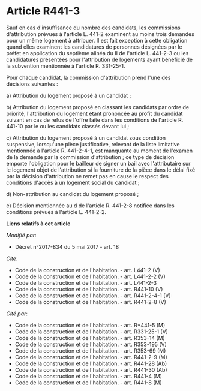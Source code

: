 # Article R441-3

Sauf en cas d'insuffisance du nombre des candidats, les commissions d'attribution prévues à l'article L. 441-2 examinent au
moins trois demandes pour un même logement à attribuer. Il est fait exception à cette obligation quand elles examinent les
candidatures de personnes désignées par le préfet en application du septième alinéa du II de l'article L. 441-2-3 ou les
candidatures présentées pour l'attribution de logements ayant bénéficié de la subvention mentionnée à l'article R. 331-25-1. 

Pour chaque candidat, la commission d'attribution prend l'une des décisions suivantes : 

a) Attribution du logement proposé à un candidat ; 

b) Attribution du logement proposé en classant les candidats par ordre de priorité, l'attribution du logement étant prononcée
au profit du candidat suivant en cas de refus de l'offre faite dans les conditions de l'article R. 441-10 par le ou les
candidats classés devant lui ; 

c) Attribution du logement proposé à un candidat sous condition suspensive, lorsqu'une pièce justificative, relevant de la
liste limitative mentionnée à l'article R. 441-2-4-1, est manquante au moment de l'examen de la demande par la commission
d'attribution ; ce type de décision emporte l'obligation pour le bailleur de signer un bail avec l'attributaire sur le
logement objet de l'attribution si la fourniture de la pièce dans le délai fixé par la décision d'attribution ne remet pas en
cause le respect des conditions d'accès à un logement social du candidat ; 

d) Non-attribution au candidat du logement proposé ; 

e) Décision mentionnée au d de l'article R. 441-2-8 notifiée dans les conditions prévues à l'article L. 441-2-2.

**Liens relatifs à cet article**

_Modifié par_:

  - Décret n°2017-834 du 5 mai 2017 - art. 18

_Cite_:

  - Code de la construction et de l'habitation. - art. L441-2 (V)
  - Code de la construction et de l'habitation. - art. L441-2-2 (V)
  - Code de la construction et de l'habitation. - art. L441-2-3
  - Code de la construction et de l'habitation. - art. R441-10 (V)
  - Code de la construction et de l'habitation. - art. R441-2-4-1 (V)
  - Code de la construction et de l'habitation. - art. R441-2-8 (V)

_Cité par_:

  - Code de la construction et de l'habitation. - art. R*441-5 (M)
  - Code de la construction et de l'habitation. - art. R331-25-1 (V)
  - Code de la construction et de l'habitation. - art. R353-14 (M)
  - Code de la construction et de l'habitation. - art. R353-195 (V)
  - Code de la construction et de l'habitation. - art. R353-69 (M)
  - Code de la construction et de l'habitation. - art. R441-2-9 (M)
  - Code de la construction et de l'habitation. - art. R441-28 (Ab)
  - Code de la construction et de l'habitation. - art. R441-30 (Ab)
  - Code de la construction et de l'habitation. - art. R441-4 (M)
  - Code de la construction et de l'habitation. - art. R441-8 (M)
